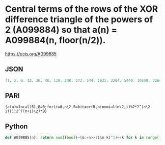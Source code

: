 # Central terms of the rows of the XOR difference triangle of the powers of 2 \(A099884\) so that a\(n\) \= A099884\(n, floor\(n/2\)\)\.
https://oeis.org/A099885
## JSON
```JSON
[1, 2, 6, 12, 20, 40, 120, 240, 272, 544, 1632, 3264, 5440, 10880, 32640, 65280, 65792, 131584, 394752, 789504, 1315840, 2631680, 7895040, 15790080, 17895424, 35790848, 107372544, 214745088, 357908480, 715816960, 2147450880, 4294901760]
```
## PARI
```PARI
{a(n)=local(B);B=0;for(i=0,n\2,B=bitxor(B,binomial(n\2,i)%2*2^(n\2-i)));2^((n+1)\2)*B}
```
## Python
```Python
def A099885(n): return sum((bool(~(m:=n>>1)&m-k)^1)<<k for k in range((n>>1)+1))<<(n+1>>1) # _Chai Wah Wu_, May 03 2023
```
